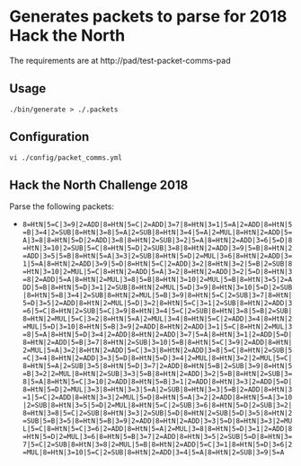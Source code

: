 # Generates packets to parse for 2018 Hack the North

The requirements are at http://pad/test-packet-comms-pad

## Usage
`./bin/generate > ./.packets`

## Configuration
`vi ./config/packet_comms.yml`

## Hack the North Challenge 2018
Parse the following packets:
- `8=HtN|5=C|3=9|2=ADD|8=HtN|5=C|2=ADD|3=7|8=HtN|3=1|5=A|2=ADD|8=HtN|5=B|3=4|2=SUB|8=HtN|3=8|5=A|2=SUB|8=HtN|3=4|5=A|2=MUL|8=HtN|2=ADD|5=A|3=8|8=HtN|5=D|2=ADD|3=8|8=HtN|2=SUB|3=2|5=A|8=HtN|2=ADD|3=6|5=D|8=HtN|3=10|2=SUB|5=C|8=HtN|5=D|2=SUB|3=8|8=HtN|2=ADD|3=9|5=B|8=HtN|2=ADD|3=5|5=B|8=HtN|5=A|3=3|2=SUB|8=HtN|5=D|2=MUL|3=6|8=HtN|2=ADD|3=1|5=A|8=HtN|2=ADD|3=9|5=D|8=HtN|5=C|2=ADD|3=2|8=HtN|3=2|5=B|2=SUB|8=HtN|3=10|2=MUL|5=C|8=HtN|2=ADD|5=A|3=2|8=HtN|2=ADD|3=2|5=D|8=HtN|3=8|2=ADD|5=A|8=HtN|2=MUL|3=8|5=B|8=HtN|3=10|2=MUL|5=B|8=HtN|3=5|2=ADD|5=B|8=HtN|5=D|3=1|2=SUB|8=HtN|2=MUL|5=D|3=9|8=HtN|3=10|5=D|2=SUB|8=HtN|5=B|3=4|2=SUB|8=HtN|2=MUL|5=B|3=9|8=HtN|5=C|2=SUB|3=7|8=HtN|5=D|3=5|2=ADD|8=HtN|2=MUL|5=D|3=2|8=HtN|5=C|3=1|2=SUB|8=HtN|2=ADD|3=6|5=C|8=HtN|2=SUB|5=C|3=9|8=HtN|3=4|5=C|2=SUB|8=HtN|3=8|5=B|2=SUB|8=HtN|2=MUL|5=C|3=2|8=HtN|5=A|2=MUL|3=4|8=HtN|5=C|2=ADD|3=4|8=HtN|2=MUL|5=D|3=10|8=HtN|5=B|3=9|2=ADD|8=HtN|2=ADD|3=1|5=C|8=HtN|2=MUL|3=8|5=A|8=HtN|5=D|3=4|2=ADD|8=HtN|2=ADD|3=7|5=A|8=HtN|3=1|2=ADD|5=D|8=HtN|2=ADD|5=B|3=7|8=HtN|2=SUB|3=10|5=B|8=HtN|5=C|3=9|2=ADD|8=HtN|2=MUL|5=A|3=2|8=HtN|2=ADD|5=C|3=3|8=HtN|2=ADD|3=8|5=C|8=HtN|2=SUB|5=C|3=4|8=HtN|2=ADD|3=3|5=D|8=HtN|5=D|3=4|2=MUL|8=HtN|3=2|2=MUL|5=C|8=HtN|5=A|2=SUB|3=5|8=HtN|5=D|3=7|2=ADD|8=HtN|5=B|2=SUB|3=9|8=HtN|5=B|3=2|2=MUL|8=HtN|2=SUB|3=3|5=B|8=HtN|2=ADD|3=2|5=B|8=HtN|2=SUB|3=8|5=A|8=HtN|5=C|3=10|2=ADD|8=HtN|5=B|3=1|2=ADD|8=HtN|3=3|2=ADD|5=D|8=HtN|5=D|2=MUL|3=3|8=HtN|3=3|5=A|2=SUB|8=HtN|3=3|5=B|2=ADD|8=HtN|3=1|5=C|2=ADD|8=HtN|3=3|2=MUL|5=D|8=HtN|5=A|3=2|2=ADD|8=HtN|5=A|3=10|2=SUB|8=HtN|3=5|5=D|2=MUL|8=HtN|5=C|2=SUB|3=6|8=HtN|5=D|2=SUB|3=2|8=HtN|3=8|5=C|2=SUB|8=HtN|3=3|2=SUB|5=D|8=HtN|2=SUB|5=D|3=5|8=HtN|2=SUB|5=B|3=5|8=HtN|5=B|3=9|2=ADD|8=HtN|2=ADD|3=3|5=D|8=HtN|3=3|2=MUL|5=C|8=HtN|5=C|3=6|2=ADD|8=HtN|5=A|2=MUL|3=8|8=HtN|5=D|3=1|2=ADD|8=HtN|5=D|2=MUL|3=6|8=HtN|5=B|3=7|2=ADD|8=HtN|3=5|2=SUB|5=D|8=HtN|3=7|5=C|2=SUB|8=HtN|3=8|2=MUL|5=B|8=HtN|2=ADD|5=C|3=1|8=HtN|5=D|3=6|2=MUL|8=HtN|3=10|5=C|2=SUB|8=HtN|2=ADD|3=4|5=A|8=HtN|2=SUB|3=9|5=A
`
